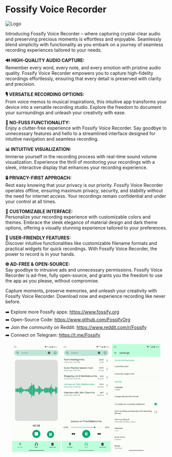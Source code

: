 # Fossify Voice Recorder

<img alt="Logo" src="graphics/icon.webp" width="120" />

Introducing Fossify Voice Recorder – where capturing crystal-clear audio and preserving precious moments is effortless and enjoyable. Seamlessly blend
simplicity with functionality as you embark on a journey of seamless recording experiences tailored to your needs.

**🔊 HIGH-QUALITY AUDIO CAPTURE:**  
Remember every word, every note, and every emotion with pristine audio quality. Fossify Voice Recorder empowers you to capture high-fidelity recordings
effortlessly, ensuring that every detail is preserved with clarity and precision.

**🎙️ VERSATILE RECORDING OPTIONS:**  
From voice memos to musical inspirations, this intuitive app transforms your device into a versatile recording studio. Explore the freedom to document your
surroundings and unleash your creativity with ease.

**🚀 NO-FUSS FUNCTIONALITY:**  
Enjoy a clutter-free experience with Fossify Voice Recorder. Say goodbye to unnecessary features and hello to a streamlined interface designed for intuitive
navigation and seamless recording.

**📊 INTUITIVE VISUALIZATION:**  
Immerse yourself in the recording process with real-time sound volume visualization. Experience the thrill of monitoring your recordings with a sleek,
interactive display that enhances your recording experience.

**🔒 PRIVACY-FIRST APPROACH:**  
Rest easy knowing that your privacy is our priority. Fossify Voice Recorder operates offline, ensuring maximum privacy, security, and stability without the need
for internet access. Your recordings remain confidential and under your control at all times.

**🎨 CUSTOMIZABLE INTERFACE:**  
Personalize your recording experience with customizable colors and themes. Embrace the sleek elegance of material design and dark theme options, offering a
visually stunning experience tailored to your preferences.

**🤝 USER-FRIENDLY FEATURES:**  
Discover intuitive functionalities like customizable filename formats and practical widgets for quick recordings. With Fossify Voice Recorder, the power to
record is in your hands.

**🌐 AD-FREE & OPEN-SOURCE:**  
Say goodbye to intrusive ads and unnecessary permissions. Fossify Voice Recorder is ad-free, fully open-source, and grants you the freedom to use the app as you
please, without compromise.

Capture moments, preserve memories, and unleash your creativity with Fossify Voice Recorder. Download now and experience recording like never before.

➡️ Explore more Fossify apps: https://www.fossify.org<br>
➡️ Open-Source Code: https://www.github.com/FossifyOrg<br>
➡️ Join the community on Reddit: https://www.reddit.com/r/Fossify<br>
➡️ Connect on Telegram: https://t.me/Fossify

<div align="center">
<img alt="App image" src="fastlane/metadata/android/en-US/images/phoneScreenshots/1_en-US.png" width="30%">
<img alt="App image" src="fastlane/metadata/android/en-US/images/phoneScreenshots/2_en-US.png" width="30%">
<img alt="App image" src="fastlane/metadata/android/en-US/images/phoneScreenshots/3_en-US.png" width="30%">
</div>
